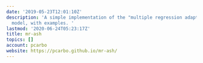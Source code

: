 ```yaml
---
date: '2019-05-23T12:01:10Z'
description: 'A simple implementation of the "multiple regression adaptive shrinkage"
  model, with examples. '
lastmod: '2020-06-24T05:23:17Z'
title: mr-ash
topics: []
account: pcarbo
website: https://pcarbo.github.io/mr-ash/
---
```


